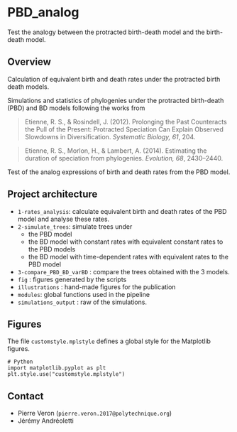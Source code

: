 # PBD_analog
Test the analogy between the protracted birth-death model and the birth-death model.

## Overview
Calculation of equivalent birth and death rates under the protracted birth death models. 

Simulations and statistics of phylogenies under the protracted 
birth-death (PBD) and BD models following the works from 
> Etienne, R. S., & Rosindell, J. (2012). Prolonging the Past Counteracts the Pull of the Present: Protracted Speciation Can Explain Observed Slowdowns in Diversification. _Systematic Biology, 61_, 204.

> Etienne, R. S., Morlon, H., & Lambert, A. (2014). Estimating the duration of speciation from phylogenies. _Evolution, 68_, 2430–2440.

Test of the analog expressions of birth and death rates from the PBD model. 

## Project architecture
* `1-rates_analysis`: calculate equivalent birth and death rates of the PBD model and analyse these rates. 
* `2-simulate_trees`: simulate trees under
    * the PBD model
    * the BD model with constant rates with equivalent constant rates to the PBD models
    * the BD model with time-dependent rates with equivalent rates to the PBD model 
* `3-compare_PBD_BD_varBD` : compare the trees obtained with the 3 models.
* `fig` : figures generated by the scripts
* `illustrations` : hand-made figures for the publication
* `modules`: global functions used in the pipeline
* `simulations_output` : raw of the simulations.

## Figures 
The file `customstyle.mplstyle` defines a global style for the Matplotlib figures.
```
# Python
import matplotlib.pyplot as plt
plt.style.use("customstyle.mplstyle")
```

## Contact
* Pierre Veron (`pierre.veron.2017@polytechnique.org`)
* Jérémy Andréoletti